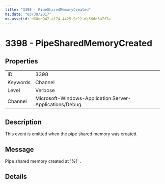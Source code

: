 ```yaml
---
title: "3398 - PipeSharedMemoryCreated"
ms.date: "03/30/2017"
ms.assetid: d68ec947-a174-4425-9c12-de56dd3a7f7a
---
```

# 3398 - PipeSharedMemoryCreated
## Properties  
  
|||  
|-|-|  
|ID|3398|  
|Keywords|Channel|  
|Level|Verbose|  
|Channel|Microsoft-Windows-Application Server-Applications/Debug|  
  
## Description  
 This event is emitted when the pipe shared memory was created.  
  
## Message  
 Pipe shared memory created at '%1' .  
  
## Details
